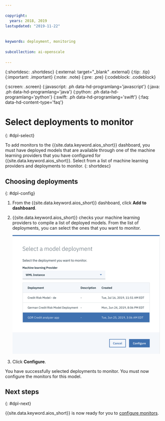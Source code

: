 ```yaml
---

copyright:
  years: 2018, 2019
lastupdated: "2019-11-22"


keywords: deployment, monitoring 

subcollection: ai-openscale

---
```


{:shortdesc: .shortdesc}
{:external: target="_blank" .external}
{:tip: .tip}
{:important: .important}
{:note: .note}
{:pre: .pre}
{:codeblock: .codeblock}

{:screen: .screen}
{:javascript: .ph data-hd-programlang='javascript'}
{:java: .ph data-hd-programlang='java'}
{:python: .ph data-hd-programlang='python'}
{:swift: .ph data-hd-programlang='swift'}
{:faq: data-hd-content-type='faq'}

# Select deployments to monitor
{: #dpl-select}

To add monitors to the {{site.data.keyword.aios_short}} dashboard, you must have deployed models that are available through one of the machine learning providers that you have configured for {{site.data.keyword.aios_short}}. Select from a list of machine learning providers and deployments to monitor.
{: shortdesc}

## Choosing deployments
{: #dpl-config}

1.  From the {{site.data.keyword.aios_short}} dashboard, click **Add to dashboard**.
1.  {{site.data.keyword.aios_short}} checks your machine learning providers to compile a list of deployed models. From the list of deployments, you can select the ones that you want to monitor.

    ![Select deployments pop-up window is shown with the machine learning provider selected and the list of deployments that are available for that provider](images/wos-select-model-deployment.png)

1.  Click **Configure**.

You have successfully selected deployments to monitor. You must now configure the monitors for this model. 

## Next steps
{: #dpl-next}

{{site.data.keyword.aios_short}} is now ready for you to [configure monitors](/docs/services/ai-openscale?topic=ai-openscale-mo-config).
